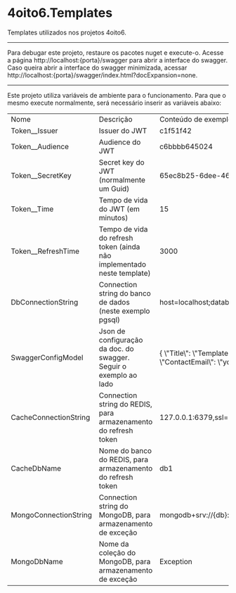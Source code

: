 # 4oito6.Templates
Templates utilizados nos projetos 4oito6.
<hr />

Para debugar este projeto, restaure os pacotes nuget e execute-o.
Acesse a página http://localhost:{porta}/swagger para abrir a interface do swagger.
Caso queira abrir a interface do swagger minimizada, acessar http://localhost:{porta}/swagger/index.html?docExpansion=none.

<hr />
Este projeto utiliza variáveis de ambiente para o funcionamento. 
Para que o mesmo execute normalmente, será necessário inserir as variáveis abaixo: 

<table>
  <theader>
    <td>Nome</td>
    <td>Descrição</td>
    <td>Conteúdo de exemplo</td>
  </theader>
  <tr>
    <td>Token__Issuer</td>
    <td>Issuer do JWT</td>
    <td>c1f51f42</td>
  </tr>
  <tr>
    <td>Token__Audience</td>
    <td>Audience do JWT</td>
    <td>c6bbbb645024</td>
  </tr>
  <tr>
    <td>Token__SecretKey</td>
    <td>Secret key do JWT (normalmente um Guid)</td>
    <td>65ec8b25-6dee-4686-a139-f14029dd7f34</td>
  </tr>
  <tr>
    <td>Token__Time</td>
    <td>Tempo de vida do JWT (em minutos)</td>
    <td>15</td>
  </tr>
  <tr>
    <td>Token__RefreshTime</td>
    <td>Tempo de vida do refresh token (ainda não implementado neste template)</td>
    <td>3000</td>
  </tr>
  <tr>
    <td>DbConnectionString</td>
    <td>Connection string do banco de dados (neste exemplo pgsql)</td>
    <td>host=localhost;database=pgsqldb;user id=pgsqldb;pgsqldb</td>
  </tr>
  <tr>
    <td>SwaggerConfigModel</td>
    <td>Json de configuração da doc. do swagger. Seguir o exemplo ao lado</td>
    <td>{ \"Title\": \"Template API\", \"Version\": \"1\", \"Description\": \"API REST de template\", \"ContactName\": \"Your Name\", \"ContactEmail\": \"your@mail.com\", \"ContactUrl\": \"http://yourwebpage.com/\" }</td>
  </tr>
  <tr>
    <td>CacheConnectionString</td>
    <td>Connection string do REDIS, para armazenamento do refresh token</td>
    <td>127.0.0.1:6379,ssl=False,allowAdmin=True,abortConnect=False,defaultDatabase=0,connectTimeout=500,connectRetry=3</td>
  </tr>
  <tr>
    <td>CacheDbName</td>
    <td>Nome do banco do REDIS, para armazenamento do refresh token</td>
    <td>db1</td>
  </tr>
  <tr>
    <td>MongoConnectionString</td>
    <td>Connection string do MongoDB, para armazenamento de exceção</td>
    <td>mongodb+srv://{db}:{password}@my-server.com?retryWrites=true&w=majority</td>
  </tr>
  <tr>
    <td>MongoDbName</td>
    <td>Nome da coleção do MongoDB, para armazenamento de exceção</td>
    <td>Exception</td>
  </tr>
</table>
